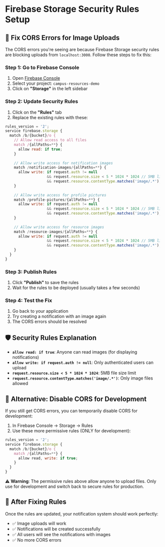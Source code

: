 # Firebase Storage Security Rules Setup

## 🔧 **Fix CORS Errors for Image Uploads**

The CORS errors you're seeing are because Firebase Storage security rules are blocking uploads from `localhost:3000`. Follow these steps to fix this:

### **Step 1: Go to Firebase Console**
1. Open [Firebase Console](https://console.firebase.google.com/)
2. Select your project: `campus-resources-demo`
3. Click on **"Storage"** in the left sidebar

### **Step 2: Update Security Rules**
1. Click on the **"Rules"** tab
2. Replace the existing rules with these:

```javascript
rules_version = '2';
service firebase.storage {
  match /b/{bucket}/o {
    // Allow read access to all files
    match /{allPaths=**} {
      allow read: if true;
    }
    
    // Allow write access for notification images
    match /notification-images/{allPaths=**} {
      allow write: if request.auth != null 
                   && request.resource.size < 5 * 1024 * 1024 // 5MB limit
                   && request.resource.contentType.matches('image/.*');
    }
    
    // Allow write access for profile pictures
    match /profile-pictures/{allPaths=**} {
      allow write: if request.auth != null 
                   && request.resource.size < 5 * 1024 * 1024 // 5MB limit
                   && request.resource.contentType.matches('image/.*');
    }
    
    // Allow write access for resource images
    match /resource-images/{allPaths=**} {
      allow write: if request.auth != null 
                   && request.resource.size < 5 * 1024 * 1024 // 5MB limit
                   && request.resource.contentType.matches('image/.*');
    }
  }
}
```

### **Step 3: Publish Rules**
1. Click **"Publish"** to save the rules
2. Wait for the rules to be deployed (usually takes a few seconds)

### **Step 4: Test the Fix**
1. Go back to your application
2. Try creating a notification with an image again
3. The CORS errors should be resolved

## 🛡️ **Security Rules Explanation**

- **`allow read: if true`**: Anyone can read images (for displaying notifications)
- **`allow write: if request.auth != null`**: Only authenticated users can upload
- **`request.resource.size < 5 * 1024 * 1024`**: 5MB file size limit
- **`request.resource.contentType.matches('image/.*')`**: Only image files allowed

## 🔄 **Alternative: Disable CORS for Development**

If you still get CORS errors, you can temporarily disable CORS for development:

1. In Firebase Console → Storage → Rules
2. Use these more permissive rules (ONLY for development):

```javascript
rules_version = '2';
service firebase.storage {
  match /b/{bucket}/o {
    match /{allPaths=**} {
      allow read, write: if true;
    }
  }
}
```

⚠️ **Warning**: The permissive rules above allow anyone to upload files. Only use for development and switch back to secure rules for production.

## 🚀 **After Fixing Rules**

Once the rules are updated, your notification system should work perfectly:
- ✅ Image uploads will work
- ✅ Notifications will be created successfully
- ✅ All users will see the notifications with images
- ✅ No more CORS errors 
